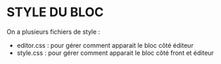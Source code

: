 # STYLE DU BLOC

On a plusieurs fichiers de style :
- editor.css : pour gérer comment apparait le bloc côté éditeur
- style.css : pour gérer comment apparait le bloc côté front et éditeur